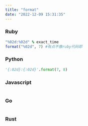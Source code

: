 ```yaml
---
title: "format"
date: "2022-12-09 15:31:35"
---
```


### Ruby

```ruby
"%02d:%02d" % exact_time
format("%02d", 7) #有点不像ruby代码耶
```

### Python

```python
'{:02d}:{:02d}'.format(7, 8)
```

### Javascript

```javascript

```

### Go

```go

```

### Rust

```rust

```

